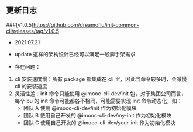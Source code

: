 ## 更新日志
###[v1.0.5]https://github.com/dreamoflu/init-common-cli/releases/tag/v1.0.5

+ 2021.07.21

+ update 这样的架构设计已经可以满足一般脚手架需求

+ 存在问题：

1. cli 安装速度慢：所有 package 都集成在 cli 里，因此当命令较多时，会减慢 cli 的安装速度
2. 灵活性差：init 命令只能使用 @imooc-cli-dev/init 包，对于集团公司而言，每个 bu 的 init 命令可能都各不相同，可能需要实现 init 命令动态化，如：
   + 团队 A 使用 @imooc-cli-dev/init 作为初始化模块
   + 团队 B 使用自己开发的 @imooc-cli-dev/my-init 作为初始化模块 
   + 团队 C 使用自己开发的 @imooc-cli-dev/your-init 作为初始化模块
